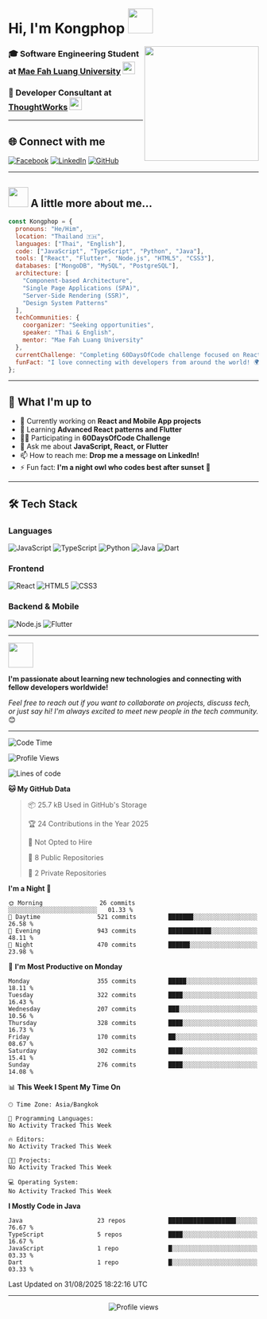 # Hi, I'm Kongphop <img src="https://media.giphy.com/media/mGcNjsfWAjY5AEZNw6/giphy.gif" width="50">

<img align='right' src="https://media.giphy.com/media/ieyl9zmCjO4b4t6qoY/giphy.gif" width="230">

### 🎓 Software Engineering Student at [Mae Fah Luang University](http://www.unb.br) <img src="https://media.giphy.com/media/fYSnHlufseco8Fh93Z/giphy.gif" width="25">
### 💼 Developer Consultant at [ThoughtWorks](https://www.thoughtworks.com) <img src="https://media.giphy.com/media/WUlplcMpOCEmTGBtBW/giphy.gif" width="25">

---

## 🌐 Connect with me

[![Facebook](https://img.shields.io/badge/-Kongphop%20Saenphai-1877F2?style=for-the-badge&logo=facebook&logoColor=white)](https://www.facebook.com/profile.php?id=100009078336515)
[![LinkedIn](https://img.shields.io/badge/-Kongphop-0077B5?style=for-the-badge&logo=linkedin&logoColor=white)](https://www.linkedin.com/in/kongphop-saenphai-34a557288/)
[![GitHub](https://img.shields.io/badge/-Kongphop1209-181717?style=for-the-badge&logo=github&logoColor=white)](https://github.com/kongphop1209)

---

## <img src="https://media.giphy.com/media/VgCDAzcKvsR6OM0uWg/giphy.gif" width="40"> A little more about me...

```javascript
const Kongphop = {
  pronouns: "He/Him",
  location: "Thailand 🇹🇭",
  languages: ["Thai", "English"],
  code: ["JavaScript", "TypeScript", "Python", "Java"],
  tools: ["React", "Flutter", "Node.js", "HTML5", "CSS3"],
  databases: ["MongoDB", "MySQL", "PostgreSQL"],
  architecture: [
    "Component-based Architecture", 
    "Single Page Applications (SPA)", 
    "Server-Side Rendering (SSR)",
    "Design System Patterns"
  ],
  techCommunities: {
    coorganizer: "Seeking opportunities",
    speaker: "Thai & English",
    mentor: "Mae Fah Luang University"
  },
  currentChallenge: "Completing 60DaysOfCode challenge focused on React & Mobile Development",
  funFact: "I love connecting with developers from around the world! 🌍"
};
```

---

## 🚀 What I'm up to

- 🔭 Currently working on **React and Mobile App projects**
- 🌱 Learning **Advanced React patterns and Flutter**
- 👨‍💻 Participating in **60DaysOfCode Challenge**
- 💬 Ask me about **JavaScript, React, or Flutter**
- 📫 How to reach me: **Drop me a message on LinkedIn!**
- ⚡ Fun fact: **I'm a night owl who codes best after sunset** 🌙

---

## 🛠️ Tech Stack

### Languages
![JavaScript](https://img.shields.io/badge/-JavaScript-F7DF1E?style=flat-square&logo=javascript&logoColor=black)
![TypeScript](https://img.shields.io/badge/-TypeScript-3178C6?style=flat-square&logo=typescript&logoColor=white)
![Python](https://img.shields.io/badge/-Python-3776AB?style=flat-square&logo=python&logoColor=white)
![Java](https://img.shields.io/badge/-Java-007396?style=flat-square&logo=java&logoColor=white)
![Dart](https://img.shields.io/badge/-Dart-0175C2?style=flat-square&logo=dart&logoColor=white)

### Frontend
![React](https://img.shields.io/badge/-React-61DAFB?style=flat-square&logo=react&logoColor=black)
![HTML5](https://img.shields.io/badge/-HTML5-E34F26?style=flat-square&logo=html5&logoColor=white)
![CSS3](https://img.shields.io/badge/-CSS3-1572B6?style=flat-square&logo=css3&logoColor=white)

### Backend & Mobile
![Node.js](https://img.shields.io/badge/-Node.js-339933?style=flat-square&logo=node.js&logoColor=white)
![Flutter](https://img.shields.io/badge/-Flutter-02569B?style=flat-square&logo=flutter&logoColor=white)

---

<img src="https://media.giphy.com/media/LnQjpWaON8nhr21vNW/giphy.gif" width="50"> 

**I'm passionate about learning new technologies and connecting with fellow developers worldwide!** 

*Feel free to reach out if you want to collaborate on projects, discuss tech, or just say hi! I'm always excited to meet new people in the tech community.* 😊

---

<!--START_SECTION:waka-->
![Code Time](http://img.shields.io/badge/Code%20Time-55%20hrs%2015%20mins-blue)

![Profile Views](http://img.shields.io/badge/Profile%20Views-7-blue)

![Lines of code](https://img.shields.io/badge/From%20Hello%20World%20I%27ve%20Written-8.3%20million%20lines%20of%20code-blue)

**🐱 My GitHub Data** 

> 📦 25.7 kB Used in GitHub's Storage 
 > 
> 🏆 24 Contributions in the Year 2025
 > 
> 🚫 Not Opted to Hire
 > 
> 📜 8 Public Repositories 
 > 
> 🔑 2 Private Repositories 
 > 
**I'm a Night 🦉** 

```text
🌞 Morning                26 commits          ░░░░░░░░░░░░░░░░░░░░░░░░░   01.33 % 
🌆 Daytime                521 commits         ███████░░░░░░░░░░░░░░░░░░   26.58 % 
🌃 Evening                943 commits         ████████████░░░░░░░░░░░░░   48.11 % 
🌙 Night                  470 commits         ██████░░░░░░░░░░░░░░░░░░░   23.98 % 
```
📅 **I'm Most Productive on Monday** 

```text
Monday                   355 commits         █████░░░░░░░░░░░░░░░░░░░░   18.11 % 
Tuesday                  322 commits         ████░░░░░░░░░░░░░░░░░░░░░   16.43 % 
Wednesday                207 commits         ███░░░░░░░░░░░░░░░░░░░░░░   10.56 % 
Thursday                 328 commits         ████░░░░░░░░░░░░░░░░░░░░░   16.73 % 
Friday                   170 commits         ██░░░░░░░░░░░░░░░░░░░░░░░   08.67 % 
Saturday                 302 commits         ████░░░░░░░░░░░░░░░░░░░░░   15.41 % 
Sunday                   276 commits         ████░░░░░░░░░░░░░░░░░░░░░   14.08 % 
```


📊 **This Week I Spent My Time On** 

```text
🕑︎ Time Zone: Asia/Bangkok

💬 Programming Languages: 
No Activity Tracked This Week

🔥 Editors: 
No Activity Tracked This Week

🐱‍💻 Projects: 
No Activity Tracked This Week

💻 Operating System: 
No Activity Tracked This Week
```

**I Mostly Code in Java** 

```text
Java                     23 repos            ███████████████████░░░░░░   76.67 % 
TypeScript               5 repos             ████░░░░░░░░░░░░░░░░░░░░░   16.67 % 
JavaScript               1 repo              █░░░░░░░░░░░░░░░░░░░░░░░░   03.33 % 
Dart                     1 repo              █░░░░░░░░░░░░░░░░░░░░░░░░   03.33 % 
```




 Last Updated on 31/08/2025 18:22:16 UTC
<!--END_SECTION:waka-->

---

<div align="center">
  <img src="https://komarev.com/ghpvc/?username=Kongphop1209&style=flat-square&color=blue" alt="Profile views"/>
</div>
